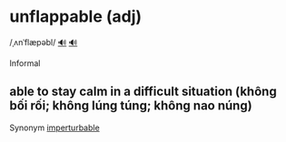 # unflappable (adj)

/ˌʌnˈflæpəbl/ [🔊](https://www.oxfordlearnersdictionaries.com/media/english/uk_pron/u/unf/unfla/unflappable__gb_1.mp3) [🔊](https://www.oxfordlearnersdictionaries.com/media/english/us_pron/u/unf/unfla/unflappable__us_1.mp3)

Informal

## able to stay calm in a difficult situation (không bối rối; không lúng túng; không nao núng)

Synonym [imperturbable]()